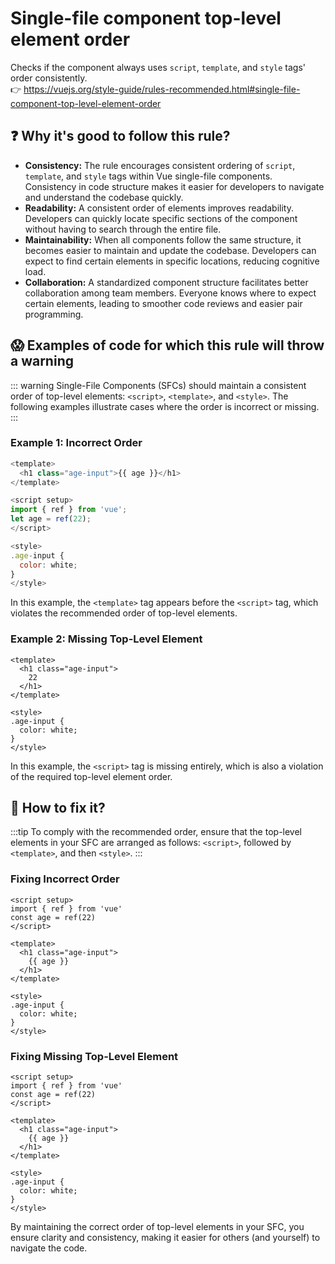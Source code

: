 # Single-file component top-level element order

Checks if the component always uses `script`, `template`, and `style` tags' order consistently. &nbsp;&nbsp;<br />
👉 https://vuejs.org/style-guide/rules-recommended.html#single-file-component-top-level-element-order

## ❓ Why it's good to follow this rule?

- **Consistency:** The rule encourages consistent ordering of `script`, `template`, and `style` tags within Vue single-file components. Consistency in code structure makes it easier for developers to navigate and understand the codebase quickly.
- **Readability:** A consistent order of elements improves readability. Developers can quickly locate specific sections of the component without having to search through the entire file.
- **Maintainability:** When all components follow the same structure, it becomes easier to maintain and update the codebase. Developers can expect to find certain elements in specific locations, reducing cognitive load.
- **Collaboration:** A standardized component structure facilitates better collaboration among team members. Everyone knows where to expect certain elements, leading to smoother code reviews and easier pair programming.

## 😱 Examples of code for which this rule will throw a warning

::: warning
Single-File Components (SFCs) should maintain a consistent order of top-level elements: `<script>`, `<template>`, and `<style>`. The following examples illustrate cases where the order is incorrect or missing.
:::

### Example 1: Incorrect Order

```javascript
<template>
  <h1 class="age-input">{{ age }}</h1>
</template>

<script setup>
import { ref } from 'vue';
let age = ref(22);
</script>

<style>
.age-input {
  color: white;
}
</style>
```

In this example, the `<template>` tag appears before the `<script>` tag, which violates the recommended order of top-level elements.

### Example 2: Missing Top-Level Element
```vue
<template>
  <h1 class="age-input">
    22
  </h1>
</template>

<style>
.age-input {
  color: white;
}
</style>
```

In this example, the `<script>` tag is missing entirely, which is also a violation of the required top-level element order.

## 🤩 How to fix it?

:::tip
To comply with the recommended order, ensure that the top-level elements in your SFC are arranged as follows: `<script>`, followed by `<template>`, and then `<style>`.
:::

### Fixing Incorrect Order

```vue
<script setup>
import { ref } from 'vue'
const age = ref(22)
</script>

<template>
  <h1 class="age-input">
    {{ age }}
  </h1>
</template>

<style>
.age-input {
  color: white;
}
</style>
```

### Fixing Missing Top-Level Element

```vue
<script setup>
import { ref } from 'vue'
const age = ref(22)
</script>

<template>
  <h1 class="age-input">
    {{ age }}
  </h1>
</template>

<style>
.age-input {
  color: white;
}
</style>
```

By maintaining the correct order of top-level elements in your SFC, you ensure clarity and consistency, making it easier for others (and yourself) to navigate the code.
